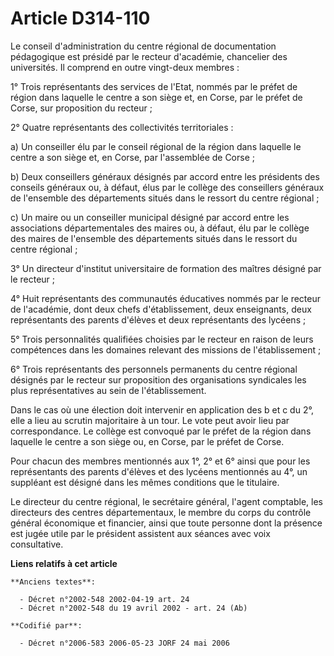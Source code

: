 # Article D314-110

Le conseil d'administration du centre régional de documentation pédagogique est présidé par le recteur d'académie, chancelier
des universités. Il comprend en outre vingt-deux membres :

1° Trois représentants des services de l'Etat, nommés par le préfet de région dans laquelle le centre a son siège et, en
Corse, par le préfet de Corse, sur proposition du recteur ;

2° Quatre représentants des collectivités territoriales :

a) Un conseiller élu par le conseil régional de la région dans laquelle le centre a son siège et, en Corse, par l'assemblée
de Corse ;

b) Deux conseillers généraux désignés par accord entre les présidents des conseils généraux ou, à défaut, élus par le collège
des conseillers généraux de l'ensemble des départements situés dans le ressort du centre régional ;

c) Un maire ou un conseiller municipal désigné par accord entre les associations départementales des maires ou, à défaut, élu
par le collège des maires de l'ensemble des départements situés dans le ressort du centre régional ;

3° Un directeur d'institut universitaire de formation des maîtres désigné par le recteur ;

4° Huit représentants des communautés éducatives nommés par le recteur de l'académie, dont deux chefs d'établissement, deux
enseignants, deux représentants des parents d'élèves et deux représentants des lycéens ;

5° Trois personnalités qualifiées choisies par le recteur en raison de leurs compétences dans les domaines relevant des
missions de l'établissement ;

6° Trois représentants des personnels permanents du centre régional désignés par le recteur sur proposition des organisations
syndicales les plus représentatives au sein de l'établissement.

Dans le cas où une élection doit intervenir en application des b et c du 2°, elle a lieu au scrutin majoritaire à un tour. Le
vote peut avoir lieu par correspondance. Le collège est convoqué par le préfet de la région dans laquelle le centre a son
siège ou, en Corse, par le préfet de Corse.

Pour chacun des membres mentionnés aux 1°, 2° et 6° ainsi que pour les représentants des parents d'élèves et des lycéens
mentionnés au 4°, un suppléant est désigné dans les mêmes conditions que le titulaire.

Le directeur du centre régional, le secrétaire général, l'agent comptable, les directeurs des centres départementaux, le
membre du corps du contrôle général économique et financier, ainsi que toute personne dont la présence est jugée utile par le
président assistent aux séances avec voix consultative.

**Liens relatifs à cet article**

	**Anciens textes**:

	  - Décret n°2002-548 2002-04-19 art. 24
	  - Décret n°2002-548 du 19 avril 2002 - art. 24 (Ab)

	**Codifié par**:

	  - Décret n°2006-583 2006-05-23 JORF 24 mai 2006
